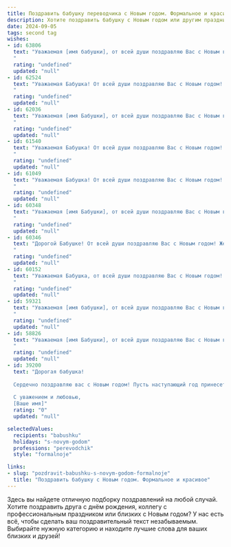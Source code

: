 ```yaml
---
title: Поздравить бабушку переводчика с Новым годом. Формальное и красивое
description: Хотите поздравить бабушку с Новым годом или другим праздником? Наш ИИ создаст незабываемое поздравление, а вы обязательно выделитесь среди других.  
date: 2024-09-05
tags: second tag
wishes:
- id: 63806
  text: "Уважаемая [имя бабушки], от всей души поздравляю Вас с Новым годом! Желаю Вам крепкого здоровья, бодрости духа, неиссякаемого оптимизма и ярких событий в новом году. Пусть Ваш талант переводчика будет востребован, а работа приносит Вам радость и удовлетворение. Счастья, благополучия и всего самого наилучшего!
  "
  rating: "undefined"
  updated: "null"
- id: 62524
  text: "Уважаемая Бабушка! От всей души поздравляю Вас с Новым годом! Желаю Вам крепкого здоровья, семейного благополучия и  новых интересных переводов в Новом году! Пусть он принесет Вам радость, тепло и свет!
  "
  rating: "undefined"
  updated: "null"
- id: 62036
  text: "Уважаемая [имя Бабушки], от всей души поздравляю Вас с Новым годом! Желаю Вам крепкого здоровья, семейного благополучия,  творческих успехов в Вашей нелёгкой, но благородной профессии переводчика. Пусть Новый год принесет Вам множество радостных событий, вдохновения и исполнения всех желаний!
  "
  rating: "undefined"
  updated: "null"
- id: 61540
  text: "Уважаемая Бабушка! От всей души поздравляю Вас с Новым годом! Желаю Вам крепкого здоровья, душевного равновесия, ярких впечатлений и новых интересных переводов! Пусть наступающий год принесет Вам только радость и благополучие!
  "
  rating: "undefined"
  updated: "null"
- id: 61049
  text: "Уважаемая Бабушка! От всей души поздравляю Вас с Новым годом! Пусть грядущий год принесет Вам крепкое здоровье,  радость, тепло семейного очага и вдохновение для новых переводов.  Желаю Вам мира, благополучия и всего самого наилучшего!
  "
  rating: "undefined"
  updated: "null"
- id: 60348
  text: "Уважаемая [имя Бабушки], от всей души поздравляю Вас с Новым годом! Желаю Вам крепкого здоровья, душевного тепла, радости и благополучия в новом году. Пусть Ваш талант переводчика приносит Вам удовлетворение и новые открытия, а каждый день будет наполнен приятными событиями. С Новым годом!
  "
  rating: "undefined"
  updated: "null"
- id: 60346
  text: "Дорогой Бабушке! От всей души поздравляю Вас с Новым годом! Желаю Вам крепкого здоровья, благополучия, чтобы новый год был полон  радости и  ярких моментов! Пусть Ваш талант переводчика приносит Вам удовлетворение и новые открытия! С Новым годом!
  "
  rating: "undefined"
  updated: "null"
- id: 60152
  text: "Уважаемая Бабушка, от всей души поздравляю Вас с Новым годом! Пусть этот год принесет Вам крепкое здоровье, душевное спокойствие и множество радостных моментов. Желаю Вам творческих успехов в Вашей непростой, но столь важной профессии переводчика, а также новых интересных проектов и впечатлений. С Новым годом!
  "
  rating: "undefined"
  updated: "null"
- id: 59321
  text: "Уважаемая [имя бабушки], от всей души поздравляю Вас с Новым годом! Желаю Вам крепкого здоровья, благополучия,  радости и исполнения всех желаний. Пусть Новый год принесет Вам много приятных моментов, а Ваши таланты переводчика будут востребованы еще больше!
  "
  rating: "undefined"
  updated: "null"
- id: 58826
  text: "Уважаемая [имя Бабушки], от всей души поздравляю Вас с Новым годом! Желаю Вам крепкого здоровья,  неиссякаемого оптимизма и душевного тепла в новом году. Пусть Ваш труд переводчика приносит Вам радость и вдохновение, а  каждый день будет наполнен яркими моментами и приятными сюрпризами. С Новым годом!
  "
  rating: "undefined"
  updated: "null"
- id: 39200
  text: "Дорогая бабушка!
  
  Сердечно поздравляю вас с Новым годом! Пусть наступающий год принесет в Ваш дом тепло, счастье и радость. Желаю крепкого здоровья, безграничного вдохновения и успехов во всех начинаниях! Пусть каждый день наполняется яркими моментами, а ваша мудрость и доброта согревают сердца близких.
  
  С уважением и любовью,
  [Ваше имя]"
  rating: "0"
  updated: "null"

selectedValues:
  recipients: "babushku"
  holidays: "s-novym-godom"
  professions: "perevodchik"
  style: "formalnoje"

links:
- slug: "pozdravit-babushku-s-novym-godom-formalnoje"
  title: "Поздравить бабушку с Новым годом. Формальное и красивое"
---
```


Здесь вы найдете отличную подборку поздравлений на любой случай. 
Хотите поздравить друга с днём рождения, коллегу с профессиональным праздником или близких с Новым годом? У нас есть всё, чтобы сделать ваш поздравительный текст незабываемым. Выбирайте нужную категорию и находите лучшие слова для ваших близких и друзей!
